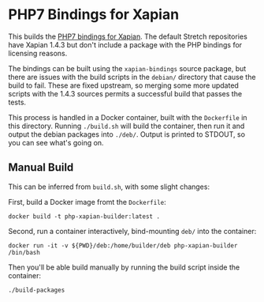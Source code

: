# PHP7 Bindings for Xapian

This builds the [PHP7 bindings for Xapian](https://xapian.org/docs/bindings/php7/). The default Stretch repositories have Xapian 1.4.3 but don't include a package with the PHP bindings for licensing reasons.

The bindings can be built using the `xapian-bindings` source package, but there are issues with the build scripts in the `debian/` directory that cause the build to fail. These are fixed upstream, so merging some more updated scripts with the 1.4.3 sources permits a successful build that passes the tests.

This process is handled in a Docker container, built with the `Dockerfile` in this directory. Running `./build.sh` will build the container, then run it and output the debian packages into `./deb/`. Output is printed to STDOUT, so you can see what's going on.

## Manual Build

This can be inferred from `build.sh`, with some slight changes:

First, build a Docker image fromt the `Dockerfile`:
```
docker build -t php-xapian-builder:latest .
```

Second, run a container interactively, bind-mounting `deb/` into the container:
```
docker run -it -v ${PWD}/deb:/home/builder/deb php-xapian-builder /bin/bash
```

Then you'll be able build manually by running the build script inside the container:
```
./build-packages
```
